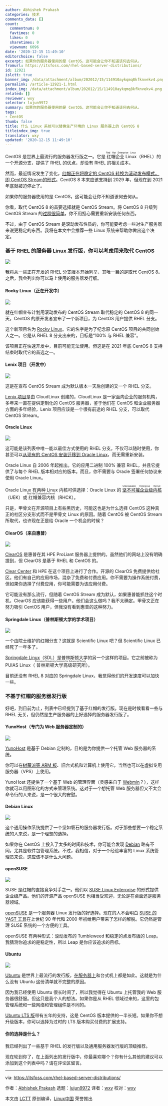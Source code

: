 ```yaml
---
author: Abhishek Prakash
categories: 技术
comments_data: []
count:
  commentnum: 0
  favtimes: 0
  likes: 0
  sharetimes: 0
  viewnum: 6096
date: '2020-12-15 11:49:10'
editorchoice: false
excerpt: 如果你的服务器使用的是 CentOS，这可能会让你不知道该何去何从。
fromurl: https://itsfoss.com/rhel-based-server-distributions/
id: 12921
islctt: true
banner_img: /data/attachment/album/202012/15/114910aykqmq8kfknvekv4.png
permalink: /article-12921-1.html
index_img: /data/attachment/album/202012/15/114910aykqmq8kfknvekv4.png.thumb.jpg
related: []
reviewer: wxy
selector: lujun9972
summary: 如果你的服务器使用的是 CentOS，这可能会让你不知道该何去何从。
tags:
- CentOS
thumb: false
title: 什么 Linux 系统可以替换生产环境的 Linux 服务器上的 CentOS 8
titleindex_img: true
translator: wxy
updated: '2020-12-15 11:49:10'
---
```


CentOS 是世界上最流行的服务器发行版之一。它是<ruby> 红帽企业 Linux <rt>  Red Hat Enterprise Linux </rt></ruby>（RHEL）的一个开源分支，提供了 RHEL 的优点，却没有 RHEL 的相关成本。


然而，最近情况发生了变化，[红帽正在将稳定的 CentOS 转换为滚动发布模式，即 CentOS Stream的形式](/article-12902-1.html)。CentOS 8 本来应该支持到 2029 年，但现在到 2021 年底就被迫停止了。


如果你的服务器使用的是 CentOS，这可能会让你不知道该何去何从。


你看，取代 CentOS 8 的首要选择就是 CentOS Stream。将 CentOS 8 升级到 CentOS Stream 的[过程很简单](https://linuxhandbook.com/update-to-centos-stream/)，你不用担心需要重新安装任何东西。


不过，由于 CentOS Stream 是滚动发布性质的，你可能要考虑一些对生产服务器来说更稳定的东西。我将在本文中会推荐一些 Linux 系统来帮助你做出这个决定。


### 基于 RHEL 的服务器 Linux 发行版，你可以考虑用来取代 CentOS


![](/data/attachment/album/202012/15/114910aykqmq8kfknvekv4.png)


我将从一些正在开发的 RHEL 分支版本开始列举，其唯一目的是取代 CentOS 8。之后，我会列出你可以马上使用的服务器发行版。


#### Rocky Linux（正在开发中）


![](/data/attachment/album/202012/15/114910rjdo3cx35acxx5f5.png)


就在红帽宣布计划用滚动发布的 CentOS Stream 取代稳定的 CentOS 8 的同一天，CentOS 的原开发者宣布了一个新项目，为 CentOS 用户提供 RHEL 分支。


这个新项目名为 [Rocky Linux](https://rockylinux.org)。它的名字是为了纪念原 CentOS 项目的共同创始人之一。它是从 RHEL 8 分支出来的，目标是“100% 与 RHEL 兼容”。


该项目正在快速开发中，目前可能无法使用。但这是在 2021 年底 CentOS 8 支持结束时取代它的首选之一。


#### Lenix 项目（开发中）


![](/data/attachment/album/202012/15/114910d8cehixxy8qe8z3e.png)


这是在宣布 CentOS Stream 成为默认版本一天后创建的又一个 RHEL 分支。


[Lenix 项目](https://www.reddit.com/r/ProjectLenix/)是由 CloudLinux 创建的，CloudLinux 是一家面向企业的服务机构，多年来一直在提供定制化的 CentOS 服务器，鉴于他们在 CentOS 和企业服务器方面的多年经验，Lenix 项目应该是一个很有前途的 RHEL 分支，可以取代 CentOS Stream。


#### Oracle Linux


![](/data/attachment/album/202012/15/114910bzxmypf61yvn6mcf.png)


这可能是该列表中唯一能以最佳方式使用的 RHEL 分支。不仅可以随时使用，你甚至可以[从现有的 CentOS 安装迁移到 Oracle Linux](https://github.com/oracle/centos2ol)，而无需重新安装。


Oracle Linux 自 2006 年起推出。它的应用二进制 100% 兼容 RHEL，并且它提供了与每个 RHEL 版本相对应的版本。而且，你不需要与 Oracle 签署任何协议来使用 Oracle Linux。


Oracle Linux 有两种 Linux 内核可供选择：Oracle Linux 的<ruby> <a href="https://docs.oracle.com/en/operating-systems/uek/">  坚不可摧企业级内核 </a> <rt>  Unbreakable Enterprise Kernel </rt></ruby>（UEK）或<ruby> 红帽兼容内核 <rt>  Red Hat Compatible Kernel </rt></ruby>（RHCK）。


只是，甲骨文在开源项目上有些黑历史，可能这也是为什么选择 CentOS 这种真正的社区分支形式而不是甲骨文 Linux 的原因。随着 CentOS 被 CentOS Stream 所取代，也许现在正是给 Oracle 一个机会的时候？


#### ClearOS（来自惠普）


![](/data/attachment/album/202012/15/114910vt6nyb8yy8mi7l67.jpg)


[ClearOS](https://www.clearos.com) 是惠普在其 HPE ProLiant 服务器上提供的。虽然他们的网站上没有明确提到，但 ClearOS 是基于 RHEL 和 CentOS 的。


[Clear Center](https://www.clearcenter.com) 和 HPE 在这个项目上进行了合作。开源的 ClearOS 免费提供给社区。他们有自己的应用市场，混杂了免费和付费应用。你不需要为操作系统付费，但如果你选择了付费应用，你可能需要为该应用付费。


它可能没有那么流行，但随着 CentOS Stream 成为默认，如果惠普能抓住这个时机，ClearOS 应该能获得一些用户。他们会这么做吗？我不太确定。甲骨文正在努力吸引 CentOS 用户，但我没有看到惠普的这种努力。


#### Springdale Linux（普林斯顿大学的学术项目）


![](/data/attachment/album/202012/15/114910k2swws1n505x4sc2.png)


一个由院士维护的红帽分支？这就是 Scientific Linux 吧？但 Scientific Linux 已经死了一年多了。


[Springdale Linux](https://puias.math.ias.edu)（SDL）是普林斯顿大学的另一个这样的项目。它之前被称为 PUIAS Linux（<ruby> 普林斯顿大学高级研究所 <rt>  Princeton University Institute for Advanced Study </rt></ruby>）。


目前还没有 RHEL 8 对应的 Springdale Linux，我觉得他们的开发速度可以加快一些。


### 不基于红帽的服务器发行版


好吧，到目前为止，列表中已经提到了基于红帽的发行版。现在是时候看看一些与 RHEL 无关，但仍然是生产服务器的上好选择的服务器发行版了。


#### YunoHost（专门为 Web 服务器定制的）


![](/data/attachment/album/202012/15/114910ik5wa5c9accbad65.png)


[YunoHost](https://yunohost.org#/) 是基于 Debian 定制的，目的是为你提供一个托管 Web 服务器的系统。


你可以在[树莓派等 ARM 板](https://itsfoss.com/raspberry-pi-alternatives/)、旧台式机和计算机上使用它，当然也可以在虚拟专用服务器（VPS）上使用。


YunoHost 还提供了一个基于 Web 的管理界面（灵感来自于 [Webmin](https://linuxhandbook.com/use-webmin/)？），这样你就可以用图形化的方式来管理系统。这对于一个想托管 Web 服务器但又不太会命令行的人来说，是一个很大的安慰。


#### Debian Linux


![](/data/attachment/album/202012/15/114910ajrfb3jccqbujrz4.png)


这个通用操作系统提供了一个坚如磐石的服务器发行版。对于那些想要一个稳定系统的人来说，是一个理想的选择。


如果你在 CentOS 上投入了太多的时间和技术，你可能会发现 [Debian](https://www.debian.org) 略有不同，尤其是软件包管理系统。不过，我相信，对于一个经验丰富的 Linux 系统管理员来说，这应该不是什么大问题。


#### openSUSE


![](/data/attachment/album/202012/15/114911azehtmqbwmownieo.jpg)


SUSE 是红帽的直接竞争对手之一。他们以 [SUSE Linux Enterprise](https://www.suse.com/download/sles/) 的形式提供企业级产品。他们的开源产品 openSUSE 也相当受欢迎，无论是在桌面还是服务器领域。


[openSUSE](https://www.opensuse.org) 是一个服务器 Linux 发行版的好选择。现在的人不会明白 [SUSE 的 YAST 工具](https://yast.opensuse.org)在上世纪 90 年代和 2000 年初给用户带来了怎样的解脱。它仍然是管理 SUSE 系统的一个方便的工具。


openSUSE 有两种形式：滚动发布的 Tumbleweed 和稳定的点发布版的 Leap。我猜测你追求的是稳定性，所以 Leap 是你应该追求的目标。


#### Ubuntu


![](/data/attachment/album/202012/15/114911id7hoq4qd54kv5oa.jpg)


[Ubuntu](https://ubuntu.com/download/server) 是世界上最流行的发行版，[在服务器上](https://www.datanyze.com/market-share/operating-systems--443/ubuntu-market-share)和台式机上都是如此。这就是为什么没有 Ubuntu 这份清单就不完整的原因。


因为我已经使用 Ubuntu 很长时间了，所以我觉得在 Ubuntu 上托管我的 Web 服务器很舒服。但这只是我个人的想法。如果你是从 RHEL 领域过来的，这里的包管理系统和一些网络和管理组件是不同的。


[Ubuntu LTS 版](https://itsfoss.com/long-term-support-lts/)带有五年的支持，这是 CentOS 版本提供的一半长短。如果你不想升级版本，你可以选择为过时的 LTS 版本购买付费的扩展支持。


#### 你的选择是什么？


我已经列出了一些基于 RHEL 的发行版以及通用服务器发行版的顶级推荐。


现在轮到你了，在上面列出的发行版中，你最喜欢哪个？你有什么其他的建议可以添加到这个列表中吗？请在评论区留言。




---


via: <https://itsfoss.com/rhel-based-server-distributions/>


作者：[Abhishek Prakash](https://itsfoss.com/author/abhishek/) 选题：[lujun9972](https://github.com/lujun9972) 译者：[wxy](https://github.com/wxy) 校对：[wxy](https://github.com/wxy)


本文由 [LCTT](https://github.com/LCTT/TranslateProject) 原创编译，[Linux中国](https://linux.cn/) 荣誉推出